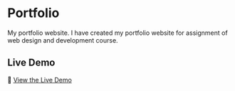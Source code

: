 # Portfolio
My portfolio website. 
I have created my portfolio website for assignment of web design and development course.
## Live Demo
🔗 [View the Live Demo](https://sumamah44.github.io/Portfolio/)

